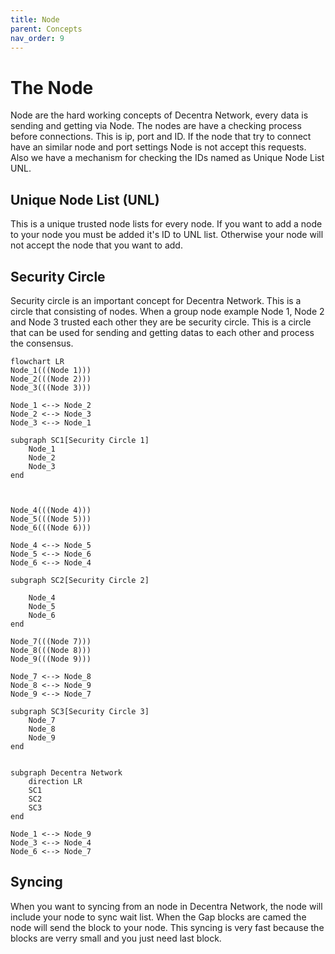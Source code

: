 ```yaml
---
title: Node
parent: Concepts
nav_order: 9
---
```


# The Node

Node are the hard working concepts of Decentra Network, every data is sending and getting via Node. The nodes are have a checking process before connections. This is ip, port and ID. If the node that try to connect have an similar node and port settings Node is not accept this requests. Also we have a mechanism for checking the IDs named as Unique Node List UNL.

## Unique Node List (UNL)

This is a unique trusted node lists for every node. If you want to add a node to your node you must be added it's ID to UNL list. Otherwise your node will not accept the node that you want to add.

## Security Circle

Security circle is an important concept for Decentra Network. This is a circle that consisting of nodes. When a group node example Node 1, Node 2 and Node 3 trusted each other they are be security circle. This is a circle that can be used for sending and getting datas to each other and process the consensus.

```mermaid
flowchart LR
Node_1(((Node 1)))
Node_2(((Node 2)))
Node_3(((Node 3)))

Node_1 <--> Node_2
Node_2 <--> Node_3
Node_3 <--> Node_1

subgraph SC1[Security Circle 1]
    Node_1
    Node_2
    Node_3
end



Node_4(((Node 4)))
Node_5(((Node 5)))
Node_6(((Node 6)))

Node_4 <--> Node_5
Node_5 <--> Node_6
Node_6 <--> Node_4

subgraph SC2[Security Circle 2]

    Node_4
    Node_5
    Node_6
end

Node_7(((Node 7)))
Node_8(((Node 8)))
Node_9(((Node 9)))

Node_7 <--> Node_8
Node_8 <--> Node_9
Node_9 <--> Node_7

subgraph SC3[Security Circle 3]
    Node_7
    Node_8
    Node_9
end


subgraph Decentra Network
    direction LR
    SC1
    SC2
    SC3
end

Node_1 <--> Node_9
Node_3 <--> Node_4
Node_6 <--> Node_7

```

## Syncing

When you want to syncing from an node in Decentra Network, the node will include your node to sync wait list. When the Gap blocks are camed the node will send the block to your node. This syncing is very fast because the blocks are verry small and you just need last block.
